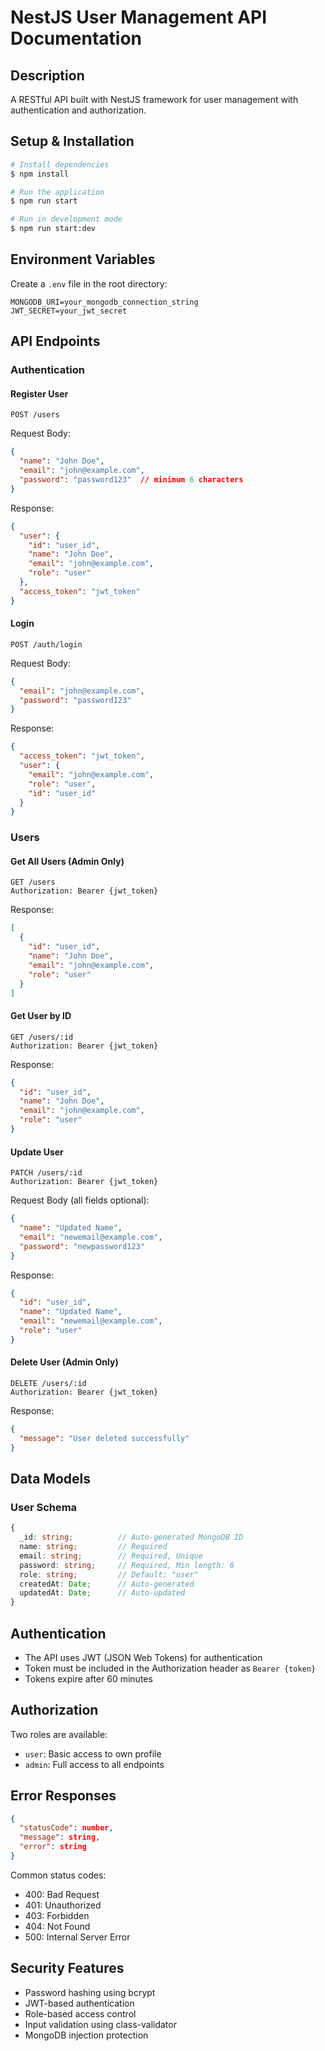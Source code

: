 

# NestJS User Management API Documentation

## Description
A RESTful API built with NestJS framework for user management with authentication and authorization.

## Setup & Installation

```bash
# Install dependencies
$ npm install

# Run the application
$ npm run start

# Run in development mode
$ npm run start:dev
```

## Environment Variables
Create a `.env` file in the root directory:
```env
MONGODB_URI=your_mongodb_connection_string
JWT_SECRET=your_jwt_secret
```

## API Endpoints

### Authentication

#### Register User
```
POST /users
```
Request Body:
```json
{
  "name": "John Doe",
  "email": "john@example.com",
  "password": "password123"  // minimum 6 characters
}
```
Response:
```json
{
  "user": {
    "id": "user_id",
    "name": "John Doe",
    "email": "john@example.com",
    "role": "user"
  },
  "access_token": "jwt_token"
}
```

#### Login
```
POST /auth/login
```
Request Body:
```json
{
  "email": "john@example.com",
  "password": "password123"
}
```
Response:
```json
{
  "access_token": "jwt_token",
  "user": {
    "email": "john@example.com",
    "role": "user",
    "id": "user_id"
  }
}
```

### Users

#### Get All Users (Admin Only)
```
GET /users
Authorization: Bearer {jwt_token}
```
Response:
```json
[
  {
    "id": "user_id",
    "name": "John Doe",
    "email": "john@example.com",
    "role": "user"
  }
]
```

#### Get User by ID
```
GET /users/:id
Authorization: Bearer {jwt_token}
```
Response:
```json
{
  "id": "user_id",
  "name": "John Doe",
  "email": "john@example.com",
  "role": "user"
}
```

#### Update User
```
PATCH /users/:id
Authorization: Bearer {jwt_token}
```
Request Body (all fields optional):
```json
{
  "name": "Updated Name",
  "email": "newemail@example.com",
  "password": "newpassword123"
}
```
Response:
```json
{
  "id": "user_id",
  "name": "Updated Name",
  "email": "newemail@example.com",
  "role": "user"
}
```

#### Delete User (Admin Only)
```
DELETE /users/:id
Authorization: Bearer {jwt_token}
```
Response:
```json
{
  "message": "User deleted successfully"
}
```

## Data Models

### User Schema
```typescript
{
  _id: string;          // Auto-generated MongoDB ID
  name: string;         // Required
  email: string;        // Required, Unique
  password: string;     // Required, Min length: 6
  role: string;         // Default: "user"
  createdAt: Date;      // Auto-generated
  updatedAt: Date;      // Auto-updated
}
```

## Authentication
- The API uses JWT (JSON Web Tokens) for authentication
- Token must be included in the Authorization header as `Bearer {token}`
- Tokens expire after 60 minutes

## Authorization
Two roles are available:
- `user`: Basic access to own profile
- `admin`: Full access to all endpoints

## Error Responses
```json
{
  "statusCode": number,
  "message": string,
  "error": string
}
```

Common status codes:
- 400: Bad Request
- 401: Unauthorized
- 403: Forbidden
- 404: Not Found
- 500: Internal Server Error

## Security Features
- Password hashing using bcrypt
- JWT-based authentication
- Role-based access control
- Input validation using class-validator
- MongoDB injection protection



